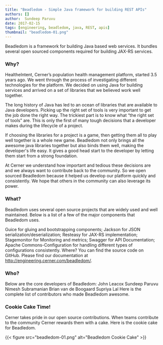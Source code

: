 ```yaml
---
title: "Beadledom - Simple Java framework for building REST APIs"
authors: []
author:  Sundeep Paruvu
date: 2017-02-15
tags: [engineering, beadledom, java, REST, apis]
thumbnail: "beadledom-01.png"
---
```


Beadledom is a framework for building Java based web services. It bundles several open sourced components required for building JAX-RS services.

### Why?
HealtheIntent, Cerner’s population health management platform, started 3.5 years ago. We went through the process of investigating different technologies for the platform. We decided on using Java for building  services and arrived on a set of libraries that we believed work well together.

The long history of Java has led to an ocean of libraries that are available to Java developers. Picking up the right set of tools is very important to get the job done the right way. The trickiest part is to know what  “the right set of tools” are. This is only the first of many tough decisions that a developer makes during the lifecycle of a project.

If choosing the libraries for a project is a game, then getting them all to play well together is a whole new game. Beadledom not only brings all the awesome java libraries together but also binds them well, making the developer's life easy. It gives a good head start to the developer by letting them start from a strong foundation.

At Cerner we understand how important and tedious these decisions are and we always want to contribute back to the community. So we open sourced Beadledom because it  helped us develop our platform quickly and consistently. We hope that others in the community can also leverage its power.

### What?
Beadledom uses several open source projects that are widely used and well maintained. Below is a list of a few of the major components that Beadledom uses.

Guice for  gluing  and bootstrapping components;
Jackson for JSON serialization/deserialization;
Resteasy for JAX-RS implementation;
Stagemonitor for Monitoring and metrics;
Swagger for API Documentation;
Apache Commons-Configuration for handling different types of configurations consistently.
Where?
You can find the source code on GitHub.  Please find our documentation at http://engineering.cerner.com/beadledom/.

### Who?
Below are the core developers of Beadledom:
John Leacox
Sundeep Paruvu
Nimesh Subramanian
Brian van de Boogaard
Supriya Lal
Here is the complete list of contributors who made Beadledom awesome.

### Cookie Cake Time!
Cerner takes pride in our open source contributions. When teams contribute to the community Cerner rewards them with a cake. Here is the cookie cake for Beadledom.

{{< figure src="beadledom-01.png" alt="Beadledom Cookie Cake" >}}
